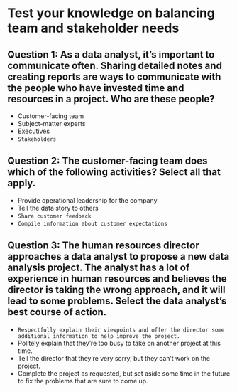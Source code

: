 # Test your knowledge on balancing team and stakeholder needs

## Question 1: As a data analyst, it’s important to communicate often. Sharing detailed notes and creating reports are ways to communicate with the people who have invested time and resources in a project. Who are these people?

- Customer-facing team
- Subject-matter experts
- Executives
- `Stakeholders`

## Question 2: The customer-facing team does which of the following activities? Select all that apply.

- Provide operational leadership for the company
- Tell the data story to others
- `Share customer feedback`
- `Compile information about customer expectations`

## Question 3: The human resources director approaches a data analyst to propose a new data analysis project. The analyst has a lot of experience in human resources and believes the director is taking the wrong approach, and it will lead to some problems. Select the data analyst’s best course of action.

- `Respectfully explain their viewpoints and offer the director some additional information to help improve the project.`
- Politely explain that they’re too busy to take on another project at this time.
- Tell the director that they’re very sorry, but they can’t work on the project.
- Complete the project as requested, but set aside some time in the future to fix the problems that are sure to come up.
